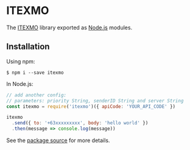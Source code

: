 # ITEXMO

The [ITEXMO](https://itexmo.com/) library exported as [Node.js](https://nodejs.org/) modules.

## Installation

Using npm:

```shell
$ npm i --save itexmo
```

In Node.js:

```js
// add another config:
// parameters: priority String, senderID String and server String
const itexmo = require('itexmo')({ apiCode: 'YOUR_API_CODE' })

itexmo
  .send({ to: '+63xxxxxxxxx', body: 'hello world' })
  .then(message => console.log(message))
```

See the [package source](https://github.com/kitchanismo/itexmo-nodejs) for more details.
